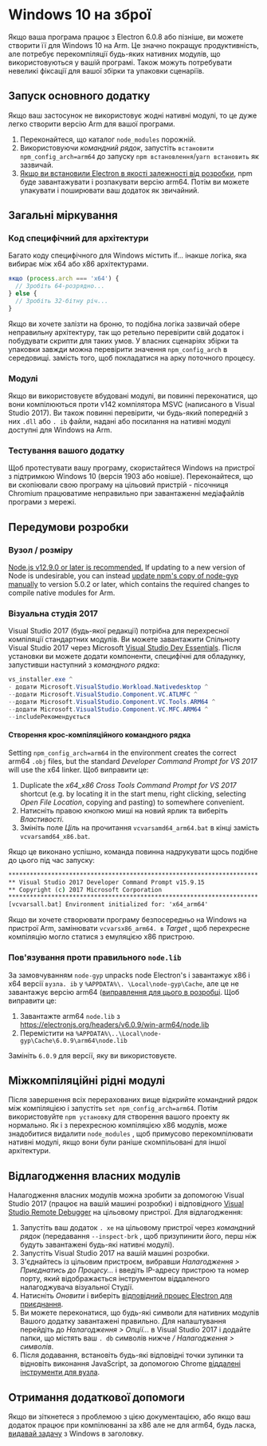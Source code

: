 # Windows 10 на зброї

Якщо ваша програма працює з Electron 6.0.8 або пізніше, ви можете створити її для Windows 10 на Arm. Це значно покращує продуктивність, але потребує перекомпіляції будь-яких нативних модулів, що використовуються у вашій програмі. Також можуть потребувати невеликі фіксації для вашої збірки та упаковки сценаріїв.

## Запуск основного додатку
Якщо ваш застосунок не використовує жодні нативні модулі, то це дуже легко створити версію Arm для вашої програми.

1. Переконайтеся, що каталог `node_modules` порожній.
2. Використовуючи _командний рядок_, запустіть `встановити npm_config_arch=arm64` до запуску `npm встановлення`/`yarn встановить` як зазвичай.
3. [Якщо ви встановили Electron в якості залежності від розробки](quick-start.md#prerequisites), npm буде завантажувати і розпакувати версію arm64. Потім ви можете упакувати і поширювати ваш додаток як звичайний.

## Загальні міркування

### Код специфічний для архітектури

Багато коду специфічного для Windows містить if... інакше логіка, яка вибирає між x64 або x86 архітектурами.

```js
якщо (process.arch === 'x64') {
  // Зробіть 64-розрядно...
} else {
  // Зробіть 32-бітну річ...
}
```

Якщо ви хочете залізти на броню, то подібна логіка зазвичай обере неправильну архітектуру, так що ретельно перевірити свій додаток і побудувати скрипти для таких умов. У власних сценаріях збірки та упаковки завжди можна перевірити значення `npm_config_arch` в середовищі. замість того, щоб покладатися на арку поточного процесу.

### Модулі
Якщо ви використовуєте вбудовані модулі, ви повинні переконатися, що вони компілюються проти v142 компілятора MSVC (написаного в Visual Studio 2017). Ви також повинні перевірити, чи будь-який попередній з них `.dll` або `. ib` файли, надані або посилання на нативні модулі доступні для Windows на Arm.

### Тестування вашого додатку
Щоб протестувати вашу програму, скористайтеся Windows на пристрої з підтримкою Windows 10 (версія 1903 або новіше). Переконайтеся, що ви скопіювали свою програму на цільовий пристрій - пісочниця Chromium працюватиме неправильно при завантаженні медіафайлів програми з мережі.

## Передумови розробки
### Вузол / розміру

[Node.js v12.9.0 or later is recommended.](https://nodejs.org/en/) If updating to a new version of Node is  undesirable, you can instead [update npm's copy of node-gyp manually](https://github.com/nodejs/node-gyp/wiki/Updating-npm's-bundled-node-gyp) to version 5.0.2 or later, which contains the required changes to compile native modules for Arm.

### Візуальна студія 2017
Visual Studio 2017 (будь-якої редакції) потрібна для перехресної компіляції стандартних модулів. Ви можете завантажити Спільноту Visual Studio 2017 через Microsoft [Visual Studio Dev Essentials](https://visualstudio.microsoft.com/dev-essentials/). Після установки ви можете додати компоненти, специфічні для обладунку, запустивши наступний з _командного рядка_:

```powershell
vs_installer.exe ^
- додати Microsoft.VisualStudio.Workload.Nativedesktop ^
--додати Microsoft.VisualStudio.Component.VC.ATLMFC ^
--додати Microsoft.VisualStudio.Component.VC.Tools.ARM64 ^
--додати Microsoft.VisualStudio.Component.VC.MFC.ARM64 ^
--includeРекомендується
```

#### Створення крос-компіляційного командного рядка
Setting `npm_config_arch=arm64` in the environment creates the correct arm64 `.obj` files, but the standard _Developer Command Prompt for VS 2017_ will use the x64 linker. Щоб виправити це:

1. Duplicate the _x64_x86 Cross Tools Command Prompt for VS 2017_ shortcut (e.g. by locating it in the start menu, right clicking, selecting _Open File Location_, copying and pasting) to somewhere convenient.
2. Натисніть правою кнопкою миші на новий ярлик та виберіть _Властивості_.
3. Змініть поле _Ціль_ на прочитання `vcvarsamd64_arm64.bat` в кінці замість `vcvarsamd64_x86.bat`.

Якщо це виконано успішно, команда повинна надрукувати щось подібне до цього під час запуску:

```bat
**********************************************************************
** Visual Studio 2017 Developer Command Prompt v15.9.15
** Copyright (c) 2017 Microsoft Corporation
**********************************************************************
[vcvarsall.bat] Environment initialized for: 'x64_arm64'
```

Якщо ви хочете створювати програму безпосередньо на Windows на пристрої Arm, замінювати `vcvarsx86_arm64. в` _Target_ , щоб перехресне компіляцію могло статися з емуляцією x86 пристрою.

### Пов'язування проти правильного `node.lib`

За замовчуванням `node-gyp` unpacks node Electron's і завантажує x86 і x64 версії `вузла. ib` у `%APPDATA%\. \Local\node-gyp\Cache`, але це не завантажує версію arm64 ([виправлення для цього в розробці](https://github.com/nodejs/node-gyp/pull/1875). Щоб виправити це:

1. Завантажте arm64 `node.lib` з https://electronjs.org/headers/v6.0.9/win-arm64/node.lib
2. Перемістити на `%APPDATA%\..\Local\node-gyp\Cache\6.0.9\arm64\node.lib`

Замініть `6.0.9` для версії, яку ви використовуєте.


## Міжкомпіляційні рідні модулі
Після завершення всіх перерахованих вище відкрийте командний рядок між компіляцією і запустіть `set npm_config_arch=arm64`. Потім використовуйте `npm установку` для створення вашого проекту як нормально. Як і з перехресною компіляцією x86 модулів, може знадобитися видалити `node_modules` , щоб примусово перекомпілювати нативні модулі, якщо вони були раніше скомпільовані для іншої архітектури.

## Відлагодження власних модулів

Налагодження власних модулів можна зробити за допомогою Visual Studio 2017 (працює на вашій машині розробки) і відповідного [Visual Studio Remote Debugger](https://docs.microsoft.com/en-us/visualstudio/debugger/remote-debugging-cpp?view=vs-2019) на цільовому пристрої. Для відлагодження:

1. Запустіть ваш додаток `. xe` на цільовому пристрої через _командний рядок_ (передавання `--inspect-brk` , щоб призупинити його, перш ніж будуть завантажені будь-які нативні модулі).
2. Запустіть Visual Studio 2017 на вашій машині розробки.
3. З'єднайтесь із цільовим пристроєм, вибравши _Налагодження > Приєднатись до Процесу..._ і введіть IP-адресу пристрою та номер порту, який відображається інструментом віддаленого налагоджувача візуальної Студії.
4. Натисніть _Оновити_ і виберіть [відповідний процес Electron для приєднання](../development/debug-instructions-windows.md).
5. Ви можете переконатися, що будь-які символи для нативних модулів Вашого додатку завантажені правильно. Для налаштування перейдіть до _Налагодження > Опції..._ в Visual Studio 2017 і додайте папки, що містять ваш `. db` символів нижче _/ Налагодження > символів_.
5. Після додавання, встановіть будь-які відповідні точки зупинки та відновіть виконання JavaScript, за допомогою Chrome [віддалені інструменти для вузла](debugging-main-process.md).

## Отримання додаткової допомоги
Якщо ви зіткнетеся з проблемою з цією документацією, або якщо ваш додаток працює при компілюванні за x86 але не для arm64, будь ласка, [видавай задачу](../development/issues.md) з Windows в заголовку.
